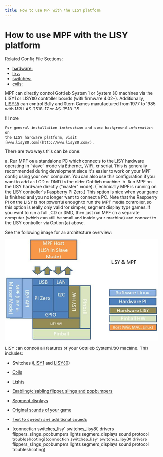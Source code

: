 ```yaml
---
title: How to use MPF with the LISY platform
---
```


# How to use MPF with the LISY platform


Related Config File Sections:

* [hardware:](../../config/hardware.md)
* [lisy:](../../config/lisy.md)
* [switches:](../../config/switches.md)
* [coils:](../../config/coils.md)

MPF can directly control Gottlieb System 1 or System 80 machines via the
LISY1 or LISY80 controller boards (with firmware 4.02+). Additionally,
[LISY35](https://lisy.dev/lisy35.html) can control Bally and Stern Games
manufactured from 1977 to 1985 with MPU AS-2518-17 or AS-2518-35.

!!! note

    For general installation instruction and some background information on
    the LISY hardware platform, visit
    [www.lisy80.com](http://www.lisy80.com/).

There are two ways this can be done:

a.  Run MPF on a standalone PC which connects to the LISY hardware
    operating in "slave" mode via Ethernet, WiFi, or serial. This is
    generally recommended during development since it's easier to work
    on your MPF config using your own computer. You can also use this
    configuration if you want to add an LCD or DMD to the older Gottlieb
    machine.
b.  Run MPF on the LISY hardware directly ("master" mode).
    (Technically MPF is running on the LISY controller's Raspberry Pi
    Zero.) This option is nice when your game is finished and you no
    longer want to connect a PC. Note that the Raspberry Pi on the LISY
    is not powerful enough to run the MPF media controller, so this
    option is really only valid for simpler, segment display type games.
    If you want to run a full LCD or DMD, then just run MPF on a
    separate computer (which can still be small and inside your machine)
    and connect to the LISY controller via Option (a) above.

See the following image for an architecture overview:

![image](/hardware/images/lisy_mpf_overview.jpg)

LISY can controll all features of your Gottlieb System1/80 machine. This
includes:

* Switches ([LISY1](switches_lisy1.md) and
    [LISY80](switches_lisy80.md))
* [Coils](drivers.md)
* [Lights](lights.md)
* [Enabling/disabling flipper, slings and popbumpers](flippers_slings_popbumpers.md)
* [Segment displays](segment_displays.md)
* [Original sounds of your game](../../mc/sound/index.md)
* [Text to speech and additional sounds](../../mc/sound/index.md)

* [connection switches_lisy1 switches_lisy80 drivers
flippers_slings_popbumpers lights segment_displays sound protocol
troubleshooting](connection switches_lisy1 switches_lisy80 drivers
flippers_slings_popbumpers lights segment_displays sound protocol
troubleshooting)
